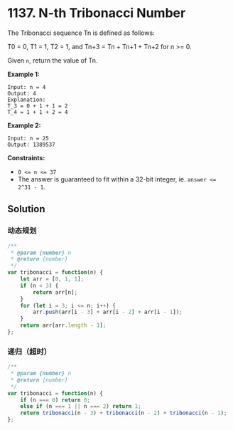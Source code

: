 # 1137. N-th Tribonacci Number

The Tribonacci sequence Tn is defined as follows: 

T0 = 0, T1 = 1, T2 = 1, and Tn+3 = Tn + Tn+1 + Tn+2 for n >= 0.

Given `n`, return the value of Tn.

 

**Example 1:**

```
Input: n = 4
Output: 4
Explanation:
T_3 = 0 + 1 + 1 = 2
T_4 = 1 + 1 + 2 = 4
```

**Example 2:**

```
Input: n = 25
Output: 1389537
```

 

**Constraints:**

- `0 <= n <= 37`
- The answer is guaranteed to fit within a 32-bit integer, ie. `answer <= 2^31 - 1`.

## Solution

### 动态规划

```js
/**
 * @param {number} n
 * @return {number}
 */
var tribonacci = function(n) {
    let arr = [0, 1, 1];
    if (n < 3) {
        return arr[n];
    }
    for (let i = 3; i <= n; i++) {
        arr.push(arr[i - 3] + arr[i - 2] + arr[i - 1]);
    }
    return arr[arr.length - 1];
};
```

### 递归（超时）

```js
/**
 * @param {number} n
 * @return {number}
 */
var tribonacci = function(n) {
    if (n === 0) return 0;
    else if (n === 1 || n === 2) return 1;
    return tribonacci(n - 3) + tribonacci(n - 2) + tribonacci(n - 1);
};
```

